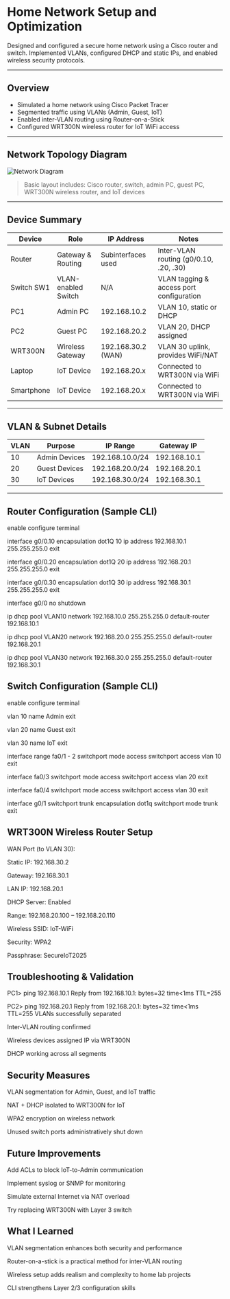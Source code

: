 #  Home Network Setup and Optimization

Designed and configured a secure home network using a Cisco router and switch. Implemented VLANs, configured DHCP and static IPs, and enabled wireless security protocols.

---

##  Overview

- Simulated a home network using Cisco Packet Tracer
- Segmented traffic using VLANs (Admin, Guest, IoT)
- Enabled inter-VLAN routing using Router-on-a-Stick
- Configured WRT300N wireless router for IoT WiFi access

---

##  Network Topology Diagram

![Network Diagram](home-network.png)

> Basic layout includes: Cisco router, switch, admin PC, guest PC, WRT300N wireless router, and IoT devices

---

## Device Summary

| Device       | Role                | IP Address          | Notes                                   |
|--------------|---------------------|---------------------|------------------------------------------|
| Router       | Gateway & Routing   | Subinterfaces used  | Inter-VLAN routing (g0/0.10, .20, .30)   |
| Switch SW1   | VLAN-enabled Switch | N/A                 | VLAN tagging & access port configuration |
| PC1          | Admin PC            | 192.168.10.2        | VLAN 10, static or DHCP                  |
| PC2          | Guest PC            | 192.168.20.2        | VLAN 20, DHCP assigned                   |
| WRT300N      | Wireless Gateway    | 192.168.30.2 (WAN)  | VLAN 30 uplink, provides WiFi/NAT        |
| Laptop       | IoT Device          | 192.168.20.x        | Connected to WRT300N via WiFi            |
| Smartphone   | IoT Device          | 192.168.20.x        | Connected to WRT300N via WiFi            |

---

##  VLAN & Subnet Details

| VLAN | Purpose         | IP Range         | Gateway IP       |
|------|------------------|------------------|------------------|
| 10   | Admin Devices    | 192.168.10.0/24  | 192.168.10.1     |
| 20   | Guest Devices    | 192.168.20.0/24  | 192.168.20.1     |
| 30   | IoT Devices      | 192.168.30.0/24  | 192.168.30.1     |

---

##  Router Configuration (Sample CLI)

enable
configure terminal

interface g0/0.10
 encapsulation dot1Q 10
 ip address 192.168.10.1 255.255.255.0
exit

interface g0/0.20
 encapsulation dot1Q 20
 ip address 192.168.20.1 255.255.255.0
exit

interface g0/0.30
 encapsulation dot1Q 30
 ip address 192.168.30.1 255.255.255.0
exit

interface g0/0
 no shutdown

ip dhcp pool VLAN10
 network 192.168.10.0 255.255.255.0
 default-router 192.168.10.1

ip dhcp pool VLAN20
 network 192.168.20.0 255.255.255.0
 default-router 192.168.20.1

ip dhcp pool VLAN30
 network 192.168.30.0 255.255.255.0
 default-router 192.168.30.1

## Switch Configuration (Sample CLI)
enable
configure terminal

vlan 10
 name Admin
exit

vlan 20
 name Guest
exit

vlan 30
 name IoT
exit

interface range fa0/1 - 2
 switchport mode access
 switchport access vlan 10
exit

interface fa0/3
 switchport mode access
 switchport access vlan 20
exit

interface fa0/4
 switchport mode access
 switchport access vlan 30
exit

interface g0/1
 switchport trunk encapsulation dot1q
 switchport mode trunk
exit

## WRT300N Wireless Router Setup 
WAN Port (to VLAN 30):

Static IP: 192.168.30.2

Gateway: 192.168.30.1

LAN IP: 192.168.20.1

DHCP Server: Enabled

Range: 192.168.20.100 – 192.168.20.110

Wireless SSID: IoT-WiFi

Security: WPA2

Passphrase: SecureIoT2025

## Troubleshooting & Validation 
PC1> ping 192.168.10.1
Reply from 192.168.10.1: bytes=32 time<1ms TTL=255

PC2> ping 192.168.20.1
Reply from 192.168.20.1: bytes=32 time<1ms TTL=255
VLANs successfully separated

Inter-VLAN routing confirmed

Wireless devices assigned IP via WRT300N

DHCP working across all segments

## Security Measures
VLAN segmentation for Admin, Guest, and IoT traffic

NAT + DHCP isolated to WRT300N for IoT

WPA2 encryption on wireless network

Unused switch ports administratively shut down

## Future Improvements
Add ACLs to block IoT-to-Admin communication

Implement syslog or SNMP for monitoring

Simulate external Internet via NAT overload

Try replacing WRT300N with Layer 3 switch

## What I Learned
VLAN segmentation enhances both security and performance

Router-on-a-stick is a practical method for inter-VLAN routing

Wireless setup adds realism and complexity to home lab projects

CLI strengthens Layer 2/3 configuration skills

